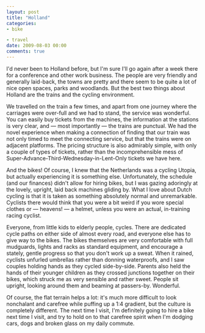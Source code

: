 ```yaml
---
layout: post
title: "Holland"
categories:
- bike

- travel
date: 2009-08-03 00:00
comments: true
---
```


<p>I'd never been to Holland before, but I'm sure I'll go again after a week there for a conference and other work business. The people are very friendly and generally laid-back, the towns are pretty and there seem to be quite a lot of nice open spaces, parks and woodlands. But the best two things about Holland are the trains and the cycling environment.</p>

<p>We travelled on the train a few times, and apart from one journey where the carriages were over-full and we had to stand, the service was wonderful. You can easily buy tickets from the machines, the information at the stations is very clear, and &mdash; most importantly &mdash; the trains are punctual. We had the novel experience when making a connection of finding that our train was not only timed to meet the connecting service, but that the trains were on adjacent platforms. The pricing structure is also admirably simple, with only a couple of types of tickets, rather than the incomprehensible mess of Super-Advance-Third-Wednesday-in-Lent-Only tickets we have here.</p>

<p>And the bikes! Of course, I knew that the Netherlands was a cycling Utopia, but actually experiencing it is something else. Unfortunately, the schedule (and our finances) didn't allow for hiring bikes, but I was gazing adoringly at the lovely, upright, laid back machines gliding by. What I love about Dutch cycling is that it is taken as something absolutely normal and unremarkable. Cyclists there would think that you were a bit weird if you wore special clothes or &mdash; heavens! &mdash; a helmet, unless you were an actual, in-training racing cyclist. </p>

<p>Everyone, from little kids to elderly people, cycles. There are dedicated cycle paths on either side of almost every road, and everyone else has to give way to the bikes. The bikes themselves are very comfortable with full mudguards, lights and racks as standard equipment, and encourage a stately, gentle progress so that you don't work up a sweat. When it rained, cyclists unfurled umbrellas rather than donning waterproofs, and I saw couples holding hands as they cycled side-by-side. Parents also held the hands of their younger children as they crossed junctions together on their bikes, which struck me as very sensible and rather sweet. People sit upright, looking around them and beaming at passers-by. Wonderful.</p>

<p>Of course, the flat terrain helps a lot: it's much more difficult to look nonchalant and carefree while puffing up a 1:4 gradient, but the culture is completely different. The next time I visit, I'm definitely going to hire a bike next time I visit, and try to hold on to that carefree spirit when I'm dodging cars, dogs and broken glass on my daily commute.</p>


